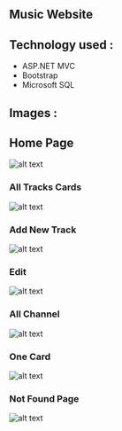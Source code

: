 ## Music Website

## Technology used :
* ASP.NET MVC 
* Bootstrap 
* Microsoft SQL


## Images :

## Home Page

![alt text](https://res.cloudinary.com/duuconncq/image/upload/v1622919733/Screenshot_2021-06-05_215847_sxymna.png)

### All Tracks Cards

![alt text](https://res.cloudinary.com/duuconncq/image/upload/v1623534584/Screenshot_2021-06-12_230432_dssvar.png)

### Add New Track
![alt text](https://res.cloudinary.com/duuconncq/image/upload/v1623534581/Screenshot_2021-06-12_230535_uhs0l4.png)

### Edit
![alt text](https://res.cloudinary.com/duuconncq/image/upload/v1623534581/Screenshot_2021-06-12_230511_mjbeix.png)

### All Channel
![alt text](https://res.cloudinary.com/duuconncq/image/upload/v1622919734/Screenshot_2021-06-05_215939_bcqwgk.png)


### One Card

![alt text](https://res.cloudinary.com/duuconncq/image/upload/v1622919731/Screenshot_2021-06-05_220011_se3spf.png)

### Not Found Page

![alt text](https://res.cloudinary.com/duuconncq/image/upload/v1622919730/Screenshot_2021-06-05_220040_fbe5op.png)


